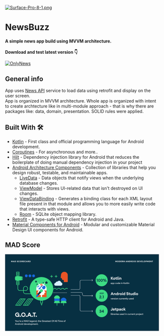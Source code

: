 [![Surface-Pro-8-1.png](https://i.postimg.cc/yxPXKrjt/Surface-Pro-8-1.png)](https://postimg.cc/jnDJQcG4)
# NewsBuzz
#### A simple news app build using MVVM architecture.

**Download and test latest version 👇**

[![OnlyNews](https://img.shields.io/badge/NewsBuzz-APK-brightgreen.svg?style=for-the-badge&logo=android)](https://github.com/Aksx73/NewsBuzz/raw/master/app/release/app-release.apk)


## General info

App uses [News API](https://newsapi.org/) service to load data using retrofit and display on the user screen.<br>
App is organized in MVVM architecture. Whole app is organized with intent to create archtecture like in multi-module approach - that is why there are packages like: data, domain, presentation. SOLID rules were applied.

## Built With 🛠
- [Kotlin](https://kotlinlang.org/) - First class and official programming language for Android development.
- [Coroutines](https://kotlinlang.org/docs/reference/coroutines-overview.html) - For asynchronous and more..
- [Hilt](https://developer.android.com/training/dependency-injection/hilt-android) - Dependency injection library for Android that reduces the boilerplate of doing manual dependency injection in your project
- [Android Architecture Components](https://developer.android.com/topic/libraries/architecture) - Collection of libraries that help you design robust, testable, and maintainable apps.
    - [LiveData](https://developer.android.com/topic/libraries/architecture/livedata) - Data objects that notify views when the underlying database changes.
    - [ViewModel](https://developer.android.com/topic/libraries/architecture/viewmodel) - Stores UI-related data that isn't destroyed on UI changes.
    - [ViewDataBinding](https://developer.android.com/topic/libraries/view-binding) - Generates a binding class for each XML layout file present in that module and allows you to more easily write code that interacts with views.
    - [Room](https://developer.android.com/topic/libraries/architecture/room) - SQLite object mapping library.
- [Retrofit](https://square.github.io/retrofit/) - A type-safe HTTP client for Android and Java.
- [Material Components for Android](https://github.com/material-components/material-components-android) - Modular and customizable Material Design UI components for Android.


## MAD Score

![Summary](https://raw.githubusercontent.com/Aksx73/ISRO-Archive/master/media/MAD_summary.png?token=GHSAT0AAAAAABSKJIP7ACNDTEEJPI7JBHMCYXJCJKQ)
